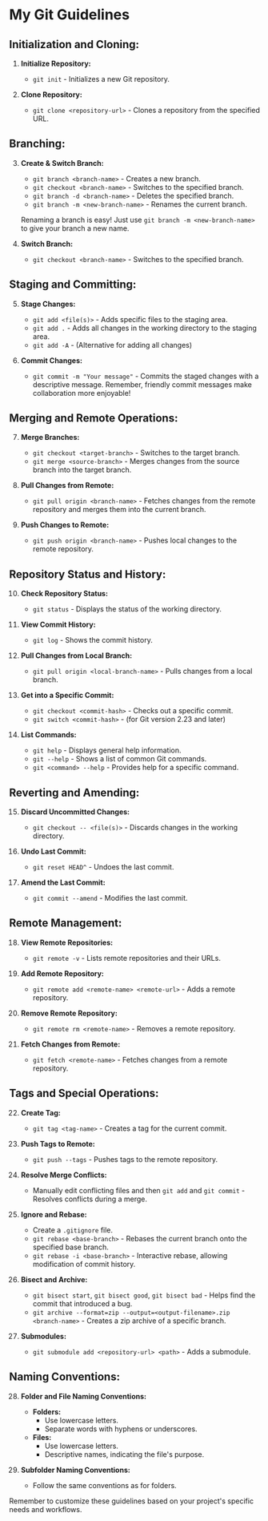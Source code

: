 # My Git Guidelines

## Initialization and Cloning:
1. **Initialize Repository:**
   - `git init` - Initializes a new Git repository.

2. **Clone Repository:**
   - `git clone <repository-url>` - Clones a repository from the specified URL.

## Branching:
3. **Create & Switch Branch:**
   - `git branch <branch-name>` - Creates a new branch.
   - `git checkout <branch-name>` - Switches to the specified branch.
   - `git branch -d <branch-name>` - Deletes the specified branch.
   - `git branch -m <new-branch-name>` - Renames the current branch.

   Renaming a branch is easy! Just use `git branch -m <new-branch-name>` to give your branch a new name.

4. **Switch Branch:**
   - `git checkout <branch-name>` - Switches to the specified branch.

## Staging and Committing:
5. **Stage Changes:**
   - `git add <file(s)>` - Adds specific files to the staging area.
   - `git add .` - Adds all changes in the working directory to the staging area.
   - `git add -A` - (Alternative for adding all changes)

6. **Commit Changes:**
   - `git commit -m "Your message"` - Commits the staged changes with a descriptive message. Remember, friendly commit messages make collaboration more enjoyable!

## Merging and Remote Operations:
7. **Merge Branches:**
   - `git checkout <target-branch>` - Switches to the target branch.
   - `git merge <source-branch>` - Merges changes from the source branch into the target branch.

8. **Pull Changes from Remote:**
   - `git pull origin <branch-name>` - Fetches changes from the remote repository and merges them into the current branch.

9. **Push Changes to Remote:**
   - `git push origin <branch-name>` - Pushes local changes to the remote repository.

## Repository Status and History:
10. **Check Repository Status:**
    - `git status` - Displays the status of the working directory.

11. **View Commit History:**
    - `git log` - Shows the commit history.

12. **Pull Changes from Local Branch:**
    - `git pull origin <local-branch-name>` - Pulls changes from a local branch.

13. **Get into a Specific Commit:**
    - `git checkout <commit-hash>` - Checks out a specific commit.
    - `git switch <commit-hash>` - (for Git version 2.23 and later)

14. **List Commands:**
    - `git help` - Displays general help information.
    - `git --help` - Shows a list of common Git commands.
    - `git <command> --help` - Provides help for a specific command.

## Reverting and Amending:
15. **Discard Uncommitted Changes:**
    - `git checkout -- <file(s)>` - Discards changes in the working directory.

16. **Undo Last Commit:**
    - `git reset HEAD^` - Undoes the last commit.

17. **Amend the Last Commit:**
    - `git commit --amend` - Modifies the last commit.

## Remote Management:
18. **View Remote Repositories:**
    - `git remote -v` - Lists remote repositories and their URLs.

19. **Add Remote Repository:**
    - `git remote add <remote-name> <remote-url>` - Adds a remote repository.

20. **Remove Remote Repository:**
    - `git remote rm <remote-name>` - Removes a remote repository.

21. **Fetch Changes from Remote:**
    - `git fetch <remote-name>` - Fetches changes from a remote repository.

## Tags and Special Operations:
22. **Create Tag:**
    - `git tag <tag-name>` - Creates a tag for the current commit.

23. **Push Tags to Remote:**
    - `git push --tags` - Pushes tags to the remote repository.

24. **Resolve Merge Conflicts:**
    - Manually edit conflicting files and then `git add` and `git commit` - Resolves conflicts during a merge.

25. **Ignore and Rebase:**
    - Create a `.gitignore` file.
    - `git rebase <base-branch>` - Rebases the current branch onto the specified base branch.
    - `git rebase -i <base-branch>` - Interactive rebase, allowing modification of commit history.

26. **Bisect and Archive:**
    - `git bisect start`, `git bisect good`, `git bisect bad` - Helps find the commit that introduced a bug.
    - `git archive --format=zip --output=<output-filename>.zip <branch-name>` - Creates a zip archive of a specific branch.

27. **Submodules:**
    - `git submodule add <repository-url> <path>` - Adds a submodule.

## Naming Conventions:
28. **Folder and File Naming Conventions:**
    - **Folders:**
      - Use lowercase letters.
      - Separate words with hyphens or underscores.
    - **Files:**
      - Use lowercase letters.
      - Descriptive names, indicating the file's purpose.

29. **Subfolder Naming Conventions:**
    - Follow the same conventions as for folders.

Remember to customize these guidelines based on your project's specific needs and workflows.
